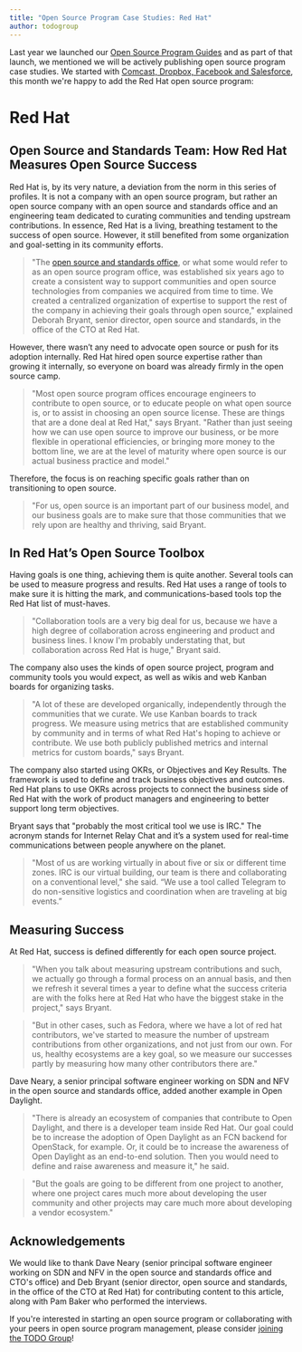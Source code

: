 ```yaml
---
title: "Open Source Program Case Studies: Red Hat"
author: todogroup
---
```


Last year we launched our [Open Source Program Guides](http://todogroup.org/blog/open-source-guides/) and as part of that launch, we mentioned we will be actively publishing open source program case studies. We started with [Comcast, Dropbox, Facebook and Salesforce](https://github.com/todogroup/guides/tree/master/casestudies), this month we're happy to add the Red Hat open source program:

# Red Hat

## Open Source and Standards Team: How Red Hat Measures Open Source Success

Red Hat is, by its very nature, a deviation from the norm in this series of profiles. It is not a company with an open source program, but rather an open source company with an open source and standards office and an engineering team dedicated to curating communities and tending upstream contributions. In essence, Red Hat is a living, breathing testament to the success of open source. However, it still benefited from some organization and goal-setting in its community efforts.

> "The [open source and standards office](http://community.redhat.com/), or what some would refer to as an open source program office, was established six years ago to create a consistent way to support communities and open source technologies from companies we acquired from time to time. We created a centralized organization of expertise to support the rest of the company in achieving their goals through open source," explained Deborah Bryant, senior director, open source and standards, in the office of the CTO at Red Hat. 

However, there wasn’t any need to advocate open source or push for its adoption internally. Red Hat hired open source expertise rather than growing it internally, so everyone on board was already firmly in the open source camp.

> "Most open source program offices encourage engineers to contribute to open source, or to educate people on what open source is, or to assist in choosing an open source license. These are things that are a done deal at Red Hat," says Bryant. "Rather than just seeing how we can use open source to improve our business, or be more flexible in operational efficiencies, or bringing more money to the bottom line, we are at the level of maturity where open source is our actual business practice and model."

Therefore, the focus is on reaching specific goals rather than on transitioning to open source. 

> "For us, open source is an important part of our business model, and our business goals are to make sure that those communities that we rely upon are healthy and thriving, said Bryant.

## In Red Hat’s Open Source Toolbox

Having goals is one thing, achieving them is quite another. Several tools can be used to measure progress and results. Red Hat uses a range of tools to make sure it is hitting the mark, and communications-based tools top the Red Hat list of must-haves. 

> "Collaboration tools are a very big deal for us, because we have a high degree of collaboration across engineering and product and business lines. I know I'm probably understating that, but collaboration across Red Hat is huge," Bryant said.

The company also uses the kinds of open source project, program and community tools you would expect, as well as wikis and web Kanban boards for organizing tasks.

> "A lot of these are developed organically, independently through the communities that we curate. We use Kanban boards to track progress. We measure using metrics that are established community by community and in terms of what Red Hat's hoping to achieve or contribute. We use both publicly published metrics and internal metrics for custom boards," says Bryant.

The company also started using OKRs, or Objectives and Key Results. The framework is used to define and track business objectives and outcomes. Red Hat plans to use OKRs across projects to connect the business side of Red Hat with the work of product managers and engineering to better support long term objectives.

Bryant says that "probably the most critical tool we use is IRC." The acronym stands for Internet Relay Chat and it’s a system used for real-time communications between people anywhere on the planet. 

> "Most of us are working virtually in about five or six or different time zones. IRC is our virtual building, our team is there and collaborating on a conventional level," she said. “We use a tool called Telegram to do non-sensitive logistics and coordination when are traveling at big events.”

## Measuring Success

At Red Hat, success is defined differently for each open source project. 

> "When you talk about measuring upstream contributions and such, we actually go through a formal process on an annual basis, and then we refresh it several times a year to define what the success criteria are with the folks here at Red Hat who have the biggest stake in the project," says Bryant.

> "But in other cases, such as Fedora, where we have a lot of red hat contributors, we've started to measure the number of upstream contributions from other organizations, and not just from our own. For us, healthy ecosystems are a key goal, so we measure our successes partly by measuring how many other contributors there are."

Dave Neary, a senior principal software engineer working on SDN and NFV in the open source and standards office, added another example in Open Daylight.

> "There is already an ecosystem of companies that contribute to Open Daylight, and there is a developer team inside Red Hat. Our goal could be to increase the adoption of Open Daylight as an FCN backend for OpenStack, for example. Or, it could be to increase the awareness of Open Daylight as an end-to-end solution. Then you would need to define and raise awareness and measure it," he said.

> "But the goals are going to be different from one project to another, where one project cares much more about developing the user community and other projects may care much more about developing a vendor ecosystem."

## Acknowledgements

We would like to thank Dave Neary (senior principal software engineer working on SDN and NFV in the open source and standards office and CTO's office) and Deb Bryant (senior director, open source and standards, in the office of the CTO at Red Hat) for contributing content to this article, along with Pam Baker who performed the interviews.

If you're interested in starting an open source program or collaborating with your peers in open source program management, please consider [joining the TODO Group](http://todogroup.org/join/)!
